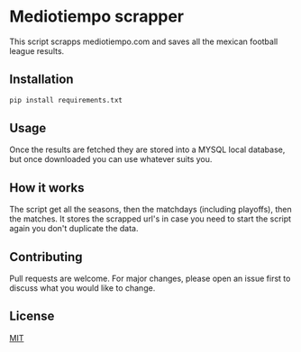 # Mediotiempo scrapper

This script scrapps mediotiempo.com and saves all the mexican football league results.

## Installation

```bash
pip install requirements.txt
```

## Usage

Once the results are fetched they are stored into a MYSQL local database, but once downloaded you can use whatever suits you.

## How it works

The script get all the seasons, then the matchdays (including playoffs), then the matches. It stores the scrapped url's in case you need to start the script again you don't duplicate the data.

## Contributing

Pull requests are welcome. For major changes, please open an issue first to discuss what you would like to change.

## License

[MIT](https://choosealicense.com/licenses/mit/)
